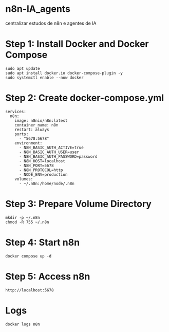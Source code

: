 # n8n-IA_agents
centralizar estudos de n8n e agentes de IA

# Step 1: Install Docker and Docker Compose
    sudo apt update
    sudo apt install docker.io docker-compose-plugin -y
    sudo systemctl enable --now docker

# Step 2: Create docker-compose.yml
    services:
      n8n:
        image: n8nio/n8n:latest
        container_name: n8n
        restart: always
        ports:
          - "5678:5678"
        environment:
          - N8N_BASIC_AUTH_ACTIVE=true
          - N8N_BASIC_AUTH_USER=user
          - N8N_BASIC_AUTH_PASSWORD=password
          - N8N_HOST=localhost
          - N8N_PORT=5678
          - N8N_PROTOCOL=http
          - NODE_ENV=production
        volumes:
          - ~/.n8n:/home/node/.n8n
    
# Step 3: Prepare Volume Directory
    mkdir -p ~/.n8n
    chmod -R 755 ~/.n8n

# Step 4: Start n8n
    docker compose up -d

# Step 5: Access n8n
    http://localhost:5678

# Logs
    docker logs n8n
